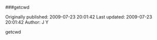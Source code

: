 ###getcwd

Originally published: 2009-07-23 20:01:42
Last updated: 2009-07-23 20:01:42
Author: J Y

getcwd